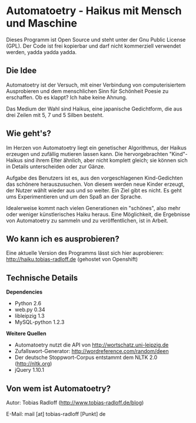Automatoetry - Haikus mit Mensch und Maschine
=============================================

Dieses Programm ist Open Source und steht unter der Gnu Public License (GPL). Der Code ist frei kopierbar und darf nicht kommerziell verwendet werden, yadda yadda yadda.

Die Idee
--------

Automatoetry ist der Versuch, mit einer Verbindung von computerisiertem Ausprobieren und dem menschlichen Sinn für Schönheit Poesie zu erschaffen. Ob es klappt? Ich habe keine Ahnung.

Das Medium der Wahl sind Haikus, eine japanische Gedichtform, die aus drei Zeilen mit 5, 7 und 5 Silben besteht.

Wie geht's?
-----------

Im Herzen von Automatoetry liegt ein genetischer Algorithmus, der Haikus erzeugen und zufällig mutieren lassen kann. Die hervorgebrachten "Kind"-Haikus sind ihrem Elter ähnlich, aber nicht komplett gleich; sie können sich in Details unterscheiden oder zur Gänze.

Aufgabe des Benutzers ist es, aus den vorgeschlagenen Kind-Gedichten das schönere herauszusuchen. Von diesem werden neue Kinder erzeugt, der Nutzer wählt wieder aus und so weiter. Ein Ziel gibt es nicht. Es geht ums Experimentieren und um den Spaß an der Sprache.

Idealerweise kommt nach vielen Generationen ein "schönes", also mehr oder weniger künstlerisches Haiku heraus. Eine Möglichkeit, die Ergebnisse von Automatoetry zu sammeln und zu veröffentlichen, ist in Arbeit.

Wo kann ich es ausprobieren?
----------------------------

Eine aktuelle Version des Programms lässt sich hier auprobieren: http://haiku.tobias-radloff.de (gehostet von Openshift)

Technische Details
------------------

**Dependencies**

* Python 2.6
* web.py 0.34
* libleipzig 1.3
* MySQL-python 1.2.3

**Weitere Quellen**

* Automatoetry nutzt die API von http://wortschatz.uni-leipzig.de
* Zufallswort-Generator: http://wordreference.com/random/deen
* Der deutsche Stoppwort-Corpus entstammt dem NLTK 2.0 (http://nltk.org)
* jQuery 1.10.1


Von wem ist Automatoetry?
-------------------------

Autor: Tobias Radloff (http://www.tobias-radloff.de/blog)

E-Mail: mail [at] tobias-radloff [Punkt] de
